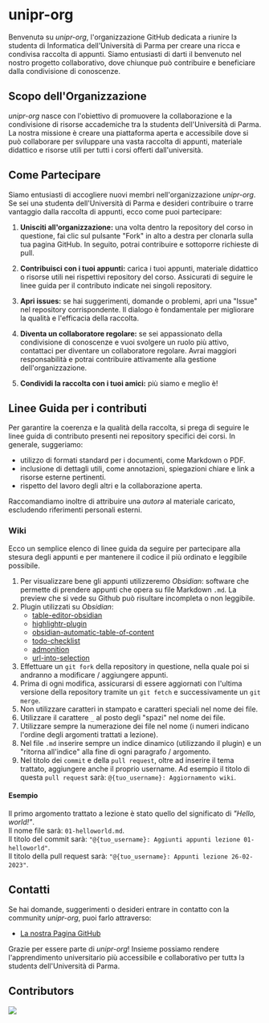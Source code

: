 # unipr-org

Benvenutə su *unipr-org*, l'organizzazione GitHub dedicata a riunire lɜ studentɜ di Informatica dell'Università di Parma per creare una ricca e condivisa raccolta di appunti. 
Siamo entusiasti di darti il benvenuto nel nostro progetto collaborativo, dove chiunque può contribuire e beneficiare dalla condivisione di conoscenze.

## Scopo dell'Organizzazione
*unipr-org* nasce con l'obiettivo di promuovere la collaborazione e la condivisione di risorse accademiche tra lɜ studentɜ dell'Università di Parma.
La nostra missione è creare una piattaforma aperta e accessibile dove si può collaborare per sviluppare una vasta raccolta di appunti, materiale didattico e risorse utili per tutti i corsi offerti dall'università.

## Come Partecipare
Siamo entusiasti di accogliere nuovi membri nell'organizzazione *unipr-org*. Se sei unə studentə dell'Università di Parma e desideri contribuire o trarre vantaggio dalla raccolta di appunti, ecco come puoi partecipare:

1. **Unisciti all'organizzazione:** una volta dentro la repository del corso in questione, fai clic sul pulsante "Fork" in alto a destra per clonarla sulla tua pagina GitHub. In seguito, potrai contribuire e sottoporre richieste di pull.

2. **Contribuisci con i tuoi appunti:** carica i tuoi appunti, materiale didattico o risorse utili nei rispettivi repository del corso. Assicurati di seguire le linee guida per il contributo indicate nei singoli repository.

3. **Apri issues:** se hai suggerimenti, domande o problemi, apri una "Issue" nel repository corrispondente. Il dialogo è fondamentale per migliorare la qualità e l'efficacia della raccolta.

4. **Diventa un collaboratore regolare:** se sei appassionato della condivisione di conoscenze e vuoi svolgere un ruolo più attivo, contattaci per diventare un collaboratore regolare. Avrai maggiori responsabilità e potrai contribuire attivamente alla gestione dell'organizzazione.
   
6. **Condividi la raccolta con i tuoi amici:** più siamo e meglio è!

## Linee Guida per i contributi
Per garantire la coerenza e la qualità della raccolta, si prega di seguire le linee guida di contributo presenti nei repository specifici dei corsi. In generale, suggeriamo:
- utilizzo di formati standard per i documenti, come Markdown o PDF.
- inclusione di dettagli utili, come annotazioni, spiegazioni chiare e link a risorse esterne pertinenti.
- rispetto del lavoro degli altri e la collaborazione aperta.

Raccomandiamo inoltre di attribuire unə _autorə_ al materiale caricato, escludendo riferimenti personali esterni.

### Wiki 
Ecco un semplice elenco di linee guida da seguire per partecipare alla stesura degli appunti e per mantenere il codice il più ordinato e leggibile possibile.
1. Per visualizzare bene gli appunti utilizzeremo _Obsidian_: software che permette di prendere appunti che opera su file Markdown `.md`. La preview che si vede su Github può risultare incompleta o non leggibile.
2. Plugin utilizzati su _Obsidian_:
	- [table-editor-obsidian](https://github.com/tgrosinger/advanced-tables-obsidian)
	- [highlightr-plugin](https://github.com/chetachiezikeuzor/Highlightr-Plugin)
	- [obsidian-automatic-table-of-content](https://github.com/johansatge/obsidian-automatic-table-of-contents)
	- [todo-checklist](https://github.com/delashum/obsidian-checklist-plugin)
	- [admonition](https://github.com/valentine195/obsidian-admonition)
	- [url-into-selection](https://github.com/denolehov/obsidian-url-into-selection)
3. Effettuare un `git fork` della repository in questione, nella quale poi si andranno a modificare / aggiungere appunti.
4. Prima di ogni modifica, assicurarsi di essere aggiornati con l'ultima versione della repository tramite un `git fetch` e successivamente un `git merge`.
6. Non utilizzare caratteri in stampato e caratteri speciali nel nome dei file.
7. Utilizzare il carattere `_` al posto degli "spazi" nel nome dei file.
8. Utilizzare sempre la numerazione dei file nel nome (i numeri indicano l'ordine degli argomenti trattati a lezione).
9. Nel file `.md` inserire sempre un indice dinamico (utilizzando il plugin) e un "ritorna all'indice" alla fine di ogni paragrafo / argomento.
10. Nel titolo dei `commit` e della  `pull request`, oltre ad inserire il tema trattato, aggiungere anche il proprio username. Ad esempio il titolo di questa `pull request` sarà: `@{tuo_username}: Aggiornamento wiki`.

#### Esempio 
Il primo argomento trattato a lezione è stato quello del significato di _"Hello, world!"_.  
Il nome file sarà: `01-helloworld.md`.  
Il titolo del commit sarà: `"@{tuo_username}: Aggiunti appunti lezione 01-helloworld"`.  
Il titolo della pull request sarà: `"@{tuo_username}: Appunti lezione 26-02-2023"`.  


## Contatti
Se hai domande, suggerimenti o desideri entrare in contatto con la community *unipr-org*, puoi farlo attraverso:

- [La nostra Pagina GitHub](https://github.com/unipr-org)
<!-- [Il nostro Canale Discord](#inserisci_link_discord) -->

Grazie per essere parte di *unipr-org*! Insieme possiamo rendere l'apprendimento universitario più accessibile e collaborativo per tuttɜ lɜ studentɜ dell'Università di Parma.

## Contributors
<a href="https://github.com/unipr-org/.github/graphs/contributors">
  <img src="https://contrib.rocks/image?repo=unipr-org/.github" />
</a>
